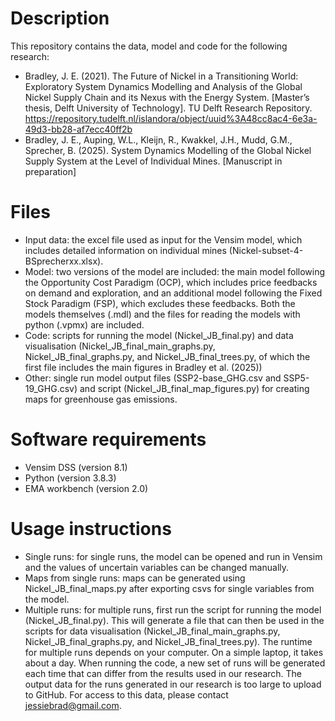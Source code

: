 # Description

This repository contains the data, model and code for the following research:

- Bradley, J. E. (2021). The Future of Nickel in a Transitioning World: Exploratory System Dynamics Modelling and Analysis of the Global Nickel Supply Chain and its Nexus with the Energy System. [Master’s thesis, Delft University of Technology]. TU Delft Research Repository. https://repository.tudelft.nl/islandora/object/uuid%3A48cc8ac4-6e3a-49d3-bb28-af7ecc40ff2b
- Bradley, J. E., Auping, W.L., Kleijn, R., Kwakkel, J.H., Mudd, G.M., Sprecher, B. (2025). System Dynamics Modelling of the Global Nickel Supply System at the Level of Individual Mines. [Manuscript in preparation]

# Files

- Input data: the excel file used as input for the Vensim model, which includes detailed information on individual mines (Nickel-subset-4-BSprecherxx.xlsx). 
- Model: two versions of the model are included: the main model following the Opportunity Cost Paradigm (OCP), which includes price feedbacks on demand and exploration, and an additional model following the Fixed Stock Paradigm (FSP), which excludes these feedbacks. Both the models themselves (.mdl) and the files for reading the models with python (.vpmx) are included.
- Code: scripts for running the model (Nickel_JB_final.py) and data visualisation (Nickel_JB_final_main_graphs.py, Nickel_JB_final_graphs.py, and Nickel_JB_final_trees.py, of which the first file includes the main figures in Bradley et al. (2025))
- Other: single run model output files (SSP2-base_GHG.csv and SSP5-19_GHG.csv) and script (Nickel_JB_final_map_figures.py) for creating maps for greenhouse gas emissions. 
  
# Software requirements

- Vensim DSS (version 8.1)
- Python (version 3.8.3)
- EMA workbench (version 2.0)

# Usage instructions

- Single runs: for single runs, the model can be opened and run in Vensim and the values of uncertain variables can be changed manually.
- Maps from single runs: maps can be generated using Nickel_JB_final_maps.py after exporting csvs for single variables from the model.
- Multiple runs: for multiple runs, first run the script for running the model (Nickel_JB_final.py). This will generate a file that can then be used in the scripts for data visualisation (Nickel_JB_final_main_graphs.py, Nickel_JB_final_graphs.py, and Nickel_JB_final_trees.py). The runtime for multiple runs depends on your computer. On a simple laptop, it takes about a day. When running the code, a new set of runs will be generated each time that can differ from the results used in our research. The output data for the runs generated in our research is too large to upload to GitHub. For access to this data, please contact jessiebrad@gmail.com. 
